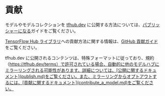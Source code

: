 # 貢献

モデルやモデルコレクションを [tfhub.dev](https://tfhub.dev/) に公開する方法については、[パブリッシャーになる](publish.md)ガイドをご覧ください。

[TensorFlow Hub ライブラリ](https://github.com/tensorflow/hub)への貢献方法に関する情報は、[GitHub 貢献ガイド](https://github.com/tensorflow/hub/blob/master/CONTRIBUTING.md)をご覧ください。

tfhub.dev に公開されるコンテンツは、特殊フォーマットに従っており、規約（https://tfhub.dev/terms）で許可されている場合、自動的に他のモデルハブにミラーリングされる可能性があります。詳細については、[公開に関するドキュメント](publish.md)をご覧ください。また、ミラーリングからオプトアウトするには、[貢献に関するドキュメント](contribute_a_model.md)をご覧ください。
